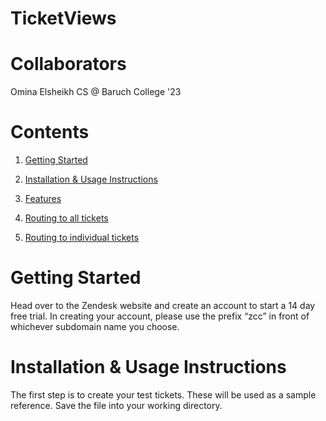 # TicketViews

# Collaborators
Omina Elsheikh CS @ Baruch College '23 

# Contents
1. [Getting Started](#mylink) 

2. [Installation & Usage Instructions](#mylink2)

3. [Features]()

4. [Routing to all tickets]()

5. [Routing to individual tickets]()

# Getting Started
<p id="mylink"> Head over to the Zendesk website and create an account to start a 14 day free trial.
In creating your account, please use the prefix “zcc” in front of whichever
subdomain name you choose.
</p>

# Installation & Usage Instructions
<p id="mylink2"> The first step is to create your test tickets. These will be used as a sample reference. Save the <blockquoute tickets.json> </blockquote> file into your working directory. 
 </p>